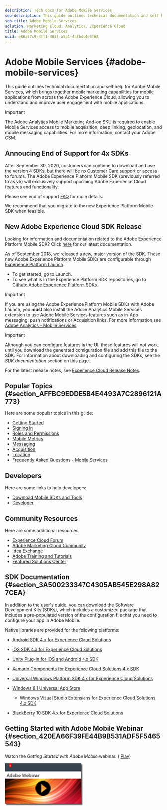 ```yaml
---
description: Tech docs for Adobe Mobile Services
seo-description: This guide outlines technical documentation and self help for Adobe Mobile Services, which brings together mobile marketing capabilities for mobile applications from across the Adobe Experience Cloud, allowing you to understand and improve user engagement with mobile applications.
seo-title: Adobe Mobile Services
solution: Marketing Cloud, Analytics, Experience Cloud
title: Adobe Mobile Services
uuid: e86a77c9-4ff1-403f-a5a1-4afbdc4e6f68
---
```


# Adobe Mobile Services {#adobe-mobile-services}

This guide outlines technical documentation and self help for Adobe Mobile Services, which brings together mobile marketing capabilities for mobile applications from across the Adobe Experience Cloud, allowing you to understand and improve user engagement with mobile applications.

>[!IMPORTANT]
>
>The Adobe Analytics Mobile Marketing Add-on SKU is required to enable Mobile Services access to mobile acquisition, deep linking, geolocation, and mobile messaging capabilities. For more information, contact your Adobe CSM.

## Annoucing End of Support for 4x SDKs

After September 30, 2020, customers can continue to download and use the version 4 SDKs, but there will be no Customer Care support or access to forums. The Adobe Experience Platform Mobile SDK (previously referred to as v5) will exclusively support upcoming Adobe Experience Cloud features and functionality. 

Please see end of support [FAQ](https://aep-sdks.gitbook.io/docs/version-4-sdk-end-of-support-faq) for more details.

We recommend that you migrate to the new Experience Platform Mobile SDK when feasible.

## New Adobe Experience Cloud SDK Release

Looking for information and documentation related to the Adobe Experience Platform Mobile SDK? Click [here](https://aep-sdks.gitbook.io/docs/) for our latest documentation.

As of September 2018, we released a new, major version of the SDK. These new Adobe Experience Platform Mobile SDKs are configurable through [Experience Platform Launch](https://www.adobe.com/experience-platform/launch.html).

* To get started, go to Launch.
* To see what is in the Experience Platform SDK repositories, go to [Github: Adobe Experience Platform SDKs](https://github.com/Adobe-Marketing-Cloud/acp-sdks).

>[!IMPORTANT]
>
> If you are using the Adobe Experience Platform Mobile SDKs with Adobe Launch, you **must** also install the Adobe Analytics Mobile Services extension to use Adobe Mobile Services features such as in-App messaging, push notifications or Acquisition links. For more information see [Adobe Analytics - Mobile Services](https://aep-sdks.gitbook.io/docs/using-mobile-extensions/adobe-analytics-mobile-services).

>[!IMPORTANT]
>
>Although you can configure features in the UI, these features will not work until you download the generated configuration file and add this file to the SDK. For information about downloading and configuring the SDKs, see the *SDK documentation* section on this page.

For the latest release notes, see [Experience Cloud Release Notes](https://docs.adobe.com/content/help/en/release-notes/experience-cloud/current.html).

## Popular Topics {#section_AFFBC9EDDE5B4E4493A7C2896121A773}

Here are some popular topics in this guide:

* [Getting Started](/help/using/gs/gs.md)
* [Signing in](/help/using/gs/gs-signin.md)
* [Roles and Permissions](/help/using/gs/c-mob-roles-and-permissions.md)
* [Mobile Metrics](/help/using/gs/metrics/metrics.md)
* [Messaging](/help/using/in-app-messaging/in-app-messaging.md)
* [Acquisition](/help/using/acquisition-main/acquisition-main.md)
* [Location](/help/using/location/c-location-overview.md)
* [Frequently Asked Questions - Mobile Services](/help/using/faq-mobile.md)

## Developers

Here are some links to help developers:

* [Download Mobile SDKs and Tools](/help/using/c-manage-app-settings/c-mob-confg-app/t-config-analytics/download-sdk.md)
* [Developer](https://docs.adobe.com/content/help/en/analytics/implementation/home.html)

## Community Resources

Here are some additional resources:

* [Experience Cloud Forum](https://forums.adobe.com/community/experience-cloud)
* [Adobe Marketing Cloud Community](https://helpx.adobe.com/marketing-cloud.html?promoid=KAWSE)
* [Idea Exchange](https://forums.adobe.com/community/experience-cloud/analytics-cloud/analytics)
* [Adobe Training and Tutorials](https://helpx.adobe.com/learning.html?promoid=KAUDK)
* [Featured Solutions Center](https://www.adobe.com/marketing-cloud.html)

## SDK Documentation {#section_3A500233347C4305AB545E298A827CEA}

In addition to the user's guide, you can download the Software Development Kits (SDKs), which includes a customized package that includes a pre-populated version of the configuration file that you need to configure your app in Adobe Mobile.

Native libraries are provided for the following platforms:

* [Android SDK 4.x for Experience Cloud Solutions](/help/android/overview.md)
* [iOS SDK 4.x for Experience Cloud Solutions](/help/ios/overview.md)
* [Unity Plug-in for iOS and Android 4.x SDK](/help/unity/get-started.md)
* [Xamarin Components for Experience Cloud Solutions 4.x SDK](/help/xamarin/get-started.md)
* [Universal Windows Platform SDK 4.x for Experience Cloud Solutions](/help/universal-windows/overview.md)
* [Windows 8.1 Universal App Store](/help/windows-appstore/overview.md)

  * [Windows Visual Studio Extensions for Experience Cloud Solutions 4.x SDK](/help/windows-appstore/extensions/win-vse-4x.md)

* [BlackBerry 10 SDK 4.x for Experience Cloud Solutions](/help/blackberry/overview.md)

## Getting Started with Adobe Mobile Webinar {#section_420EA66F39FE44B9B531ADF5F5465543}

Watch the *Getting Started with Adobe Mobile* webinar. ( [Play](https://adobe.ly/PsxCFn))

[  ![](assets/webinar.png) ](https://adobe.ly/PsxCFn) 
